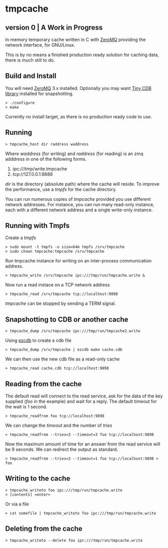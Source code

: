 tmpcache
========
version 0 | A Work in Progress
---------

In memory temporary cache written in C with 
[ZeroMQ](http://www.zeromq.org) providing the network
interface, for GNU/Linux.

This is by no means a finished production ready solution for caching data,
there is much still to do. 

Build and Install
------------------

You will need [ZeroMQ](http://www.zeromq.org) 3.x installed. 
Optionally you may want [Tiny CDB library](http://www.corpit.ru/mjt/tinycdb.html) installed for snapshotting. 

    > ./configure
    > make

Currently no install target, as there is no production ready code to use.

Running
----------------

    > tmpcache_host dir raddress waddress 

Where _waddress_ (for writing) and _raddress_ (for reading) is 
an zmq adddress in one of the following forms.

1. ipc:///tmp/write.tmpcache
2. tcp://127.0.0.1:8888 

_dir_ is the directory (absolute path) where the cache will reside. To 
improve the performance, use a *tmpfs* for the cache directory. 

You can run numerous copies of *tmpcache* provided you use different network addresses. For instance, you can run many read-only instance, each with a different network address and a single write-only instance. 

Running with Tmpfs
-------------------

Create a *tmpfs* 

    > sudo mount -t tmpfs -o size=64m tmpfs /srv/tmpcache
    > sudo chown tmpcache:tmpcache /srv/tmpcache

Run tmpcache instance for writing on an inter-process communication address.

    > tmpcache_write /srv/tmpcache ipc:///tmp/run/tmpcache.write &

Now run a read instace on a TCP network address

    > tmpcache_read /srv/tmpcache tcp://localhost:9898
 
*tmpcache* can be stopped by sending a TERM signal. 

Snapshotting to CDB or another cache
------------------------------------

    > tmpcache_dump /srv/tmpcache ipc:///tmp/run/tmpcache2.write

Using [ezcdb](http://b0llix.net/ezcdb/) to create a cdb file

    > tmpcache_dump /srv/tmpcache | ezcdb make cache.cdb

We can then use the new cdb file as a read-only cache

    > tmpcache_read cache.cdb tcp://localhost:9898

Reading from the cache
----------------------

The default read will connect to the read service, ask for the data of the
key supplied (_foo_ in the example) and wait for a reply. The default timeout
for the wait is 1 second. 

    > tmpcache_readfrom foo tcp://localhost:9898

We can change the _timeout_ and the number of _tries_ 

    > tmpcache_readfrom --tries=3 --timeout=3 foo tcp://localhost:9898

Now the maximum amount of time for an answer from the read service will be
9 seconds. We can redirect the output as standard.

    > tmpcache_readfrom --tries=3 --timeout=1 foo tcp://localhost:9898 > foo 

Writing to the cache
--------------------

    > tmpcache_writeto foo ipc:///tmp/run/tmpcache.write
    > [contents] <enter>

Or via a file

    > cat somefile | tmpcache_writeto foo ipc:///tmp/run/tmpcache.write

Deleting from the cache
----------------------

    > tmpcache_writeto --delete foo ipc:///tmp/run/tmpcache.write


